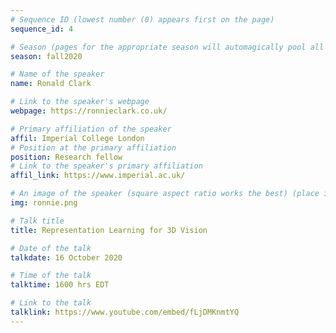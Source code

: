 ```yaml
---
# Sequence ID (lowest number (0) appears first on the page)
sequence_id: 4

# Season (pages for the appropriate season will automagically pool all speakers that gave a talk in the season)
season: fall2020

# Name of the speaker
name: Ronald Clark

# Link to the speaker's webpage
webpage: https://ronnieclark.co.uk/

# Primary affiliation of the speaker
affil: Imperial College London
# Position at the primary affiliation
position: Research fellow
# Link to the speaker's primary affiliation
affil_link: https://www.imperial.ac.uk/

# An image of the speaker (square aspect ratio works the best) (place in the `assets/img/speakers` directory)
img: ronnie.png

# Talk title
title: Representation Learning for 3D Vision

# Date of the talk
talkdate: 16 October 2020

# Time of the talk
talktime: 1600 hrs EDT

# Link to the talk
talklink: https://www.youtube.com/embed/fLjDMKnmtYQ
---
```


<!-- Whatever you write below will be disregarded -->
